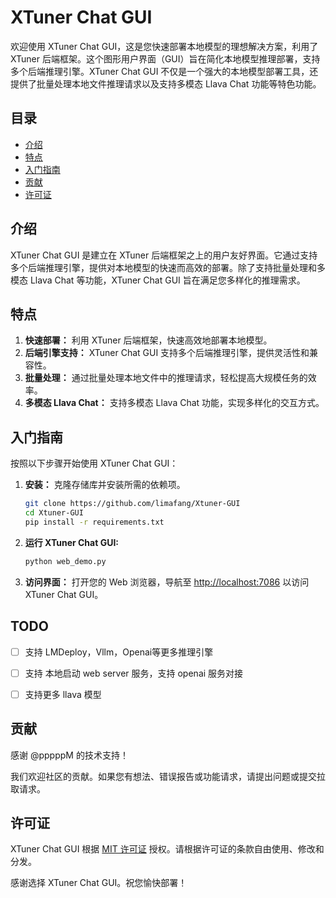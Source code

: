 # XTuner Chat GUI

欢迎使用 XTuner Chat GUI，这是您快速部署本地模型的理想解决方案，利用了 XTuner 后端框架。这个图形用户界面（GUI）旨在简化本地模型推理部署，支持多个后端推理引擎。XTuner Chat GUI 不仅是一个强大的本地模型部署工具，还提供了批量处理本地文件推理请求以及支持多模态 Llava Chat 功能等特色功能。

## 目录
- [介绍](#介绍)
- [特点](#特点)
- [入门指南](#入门指南)
- [贡献](#贡献)
- [许可证](#许可证)

## 介绍

XTuner Chat GUI 是建立在 XTuner 后端框架之上的用户友好界面。它通过支持多个后端推理引擎，提供对本地模型的快速而高效的部署。除了支持批量处理和多模态 Llava Chat 等功能，XTuner Chat GUI 旨在满足您多样化的推理需求。

## 特点

1. **快速部署：** 利用 XTuner 后端框架，快速高效地部署本地模型。
2. **后端引擎支持：** XTuner Chat GUI 支持多个后端推理引擎，提供灵活性和兼容性。
3. **批量处理：** 通过批量处理本地文件中的推理请求，轻松提高大规模任务的效率。
4. **多模态 Llava Chat：** 支持多模态 Llava Chat 功能，实现多样化的交互方式。

## 入门指南

按照以下步骤开始使用 XTuner Chat GUI：

1. **安装：** 克隆存储库并安装所需的依赖项。
    ```bash
    git clone https://github.com/limafang/Xtuner-GUI
    cd Xtuner-GUI
    pip install -r requirements.txt
    ```

2. **运行 XTuner Chat GUI:**
    ```bash
    python web_demo.py
    ```

3. **访问界面：** 打开您的 Web 浏览器，导航至 [http://localhost:7086](http://localhost:7086) 以访问 XTuner Chat GUI。

## TODO

- [ ] 支持 LMDeploy，Vllm，Openai等更多推理引擎

- [ ] 支持 本地启动 web server 服务，支持 openai 服务对接

- [ ] 支持更多 llava 模型

## 贡献

感谢 @pppppM 的技术支持！

我们欢迎社区的贡献。如果您有想法、错误报告或功能请求，请提出问题或提交拉取请求。

## 许可证

XTuner Chat GUI 根据 [MIT 许可证](LICENSE) 授权。请根据许可证的条款自由使用、修改和分发。

感谢选择 XTuner Chat GUI。祝您愉快部署！